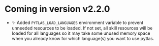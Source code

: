 Coming in version v2.2.0
===

- ✨ Added `PYTLAS_LOAD_LANGUAGES` environment variable to prevent unneeded resources to be loaded. If not set, all skill resources will be loaded for all languages so it may take some unused memory space when you already know for which language(s) you want to use pytlas.
